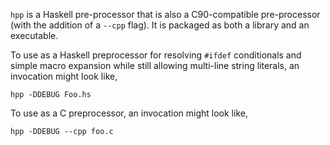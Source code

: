 `hpp` is a Haskell pre-processor that is also a C90-compatible
pre-processor (with the addition of a `--cpp` flag). It is
packaged as both a library and an executable.

To use as a Haskell preprocessor for resolving `#ifdef` conditionals
and simple macro expansion while still allowing multi-line string
literals, an invocation might look like,

```
hpp -DDEBUG Foo.hs
```

To use as a C preprocessor, an invocation might look like,

```
hpp -DDEBUG --cpp foo.c
```
